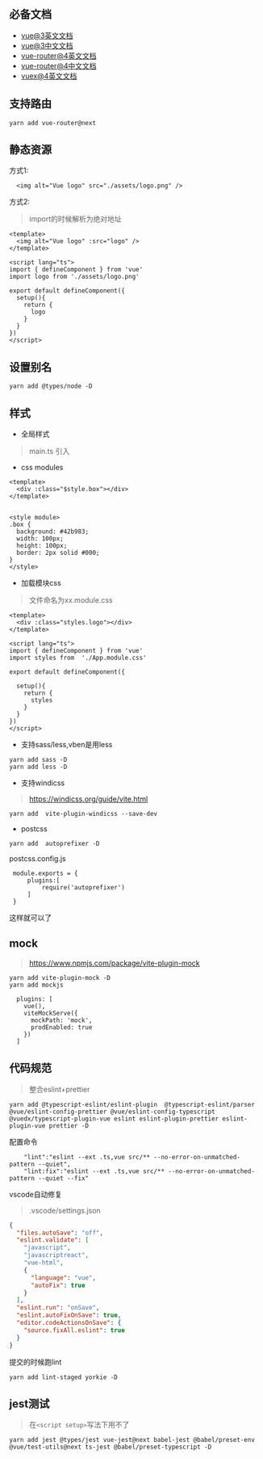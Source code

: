 
## 必备文档

- [vue@3英文文档](https://v3.vuejs.org/guide/introduction.html)
- [vue@3中文文档](https://v3.cn.vuejs.org/api/)
- [vue-router@4英文文档](https://next.router.vuejs.org/)
- [vue-router@4中文文档](https://next.router.vuejs.org/zh/index.html)
- [vuex@4英文文档](https://next.vuex.vuejs.org/)

## 支持路由
```
yarn add vue-router@next
```

## 静态资源

方式1: 

```vue
  <img alt="Vue logo" src="./assets/logo.png" />
```

方式2: 

> import的时候解析为绝对地址

```vue
<template>
  <img alt="Vue logo" :src="logo" />
</template>

<script lang="ts">
import { defineComponent } from 'vue'
import logo from './assets/logo.png'

export default defineComponent({
  setup(){
    return {
      logo
    }
  }
})
</script>
```

## 设置别名

```
yarn add @types/node -D
```

## 样式

- 全局样式
> main.ts 引入

- css modules

```vue
<template>
  <div :class="$style.box"></div>
</template>


<style module>
.box {
  background: #42b983;
  width: 100px;
  height: 100px;
  border: 2px solid #000;
}
</style>
```

- 加载模块css

> 文件命名为xx.module.css

```vue
<template>
  <div :class="styles.logo"></div>
</template>

<script lang="ts">
import { defineComponent } from 'vue'
import styles from  './App.module.css'

export default defineComponent({

  setup(){
    return {
      styles
    }
  }
})
</script>
```

- 支持sass/less,vben是用less

```
yarn add sass -D
yarn add less -D
```

- 支持windicss

> https://windicss.org/guide/vite.html

```
yarn add  vite-plugin-windicss --save-dev
```


- postcss

```
yarn add  autoprefixer -D
```

postcss.config.js

```
 module.exports = {
     plugins:[
         require('autoprefixer')
     ]
 }
```

这样就可以了


## mock

> https://www.npmjs.com/package/vite-plugin-mock

```
yarn add vite-plugin-mock -D
yarn add mockjs
```


```
  plugins: [
    vue(),
    viteMockServe({
      mockPath: 'mock',
      prodEnabled: true
    })
  ]
```

## 代码规范

> 整合eslint+prettier

```
yarn add @typescript-eslint/eslint-plugin  @typescript-eslint/parser  @vue/eslint-config-prettier @vue/eslint-config-typescript @vuedx/typescript-plugin-vue eslint eslint-plugin-prettier eslint-plugin-vue prettier -D

```

配置命令

```
    "lint":"eslint --ext .ts,vue src/** --no-error-on-unmatched-pattern --quiet",
    "lint:fix":"eslint --ext .ts,vue src/** --no-error-on-unmatched-pattern --quiet --fix"
```

vscode自动修复

> .vscode/settings.json

```json
{
  "files.autoSave": "off",
  "eslint.validate": [
    "javascript",
    "javascriptreact",
    "vue-html",
    {
      "language": "vue",
      "autoFix": true
    }
  ],
  "eslint.run": "onSave",
  "eslint.autoFixOnSave": true,
  "editor.codeActionsOnSave": {
    "source.fixAll.eslint": true
  }
}

```

提交的时候跑lint

```
yarn add lint-staged yorkie -D
```




## jest测试

> 在`<script setup>`写法下用不了

```
yarn add jest @types/jest vue-jest@next babel-jest @babel/preset-env @vue/test-utils@next ts-jest @babel/preset-typescript -D
```